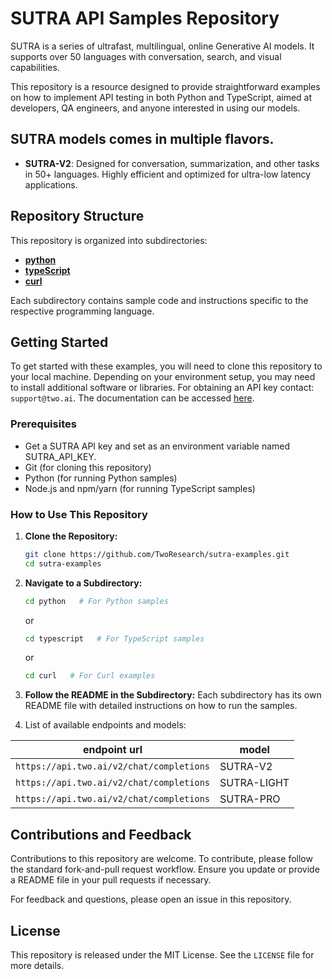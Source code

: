 # SUTRA API Samples Repository

SUTRA is a series of ultrafast, multilingual, online Generative AI models. It supports over 50 languages with conversation, search, and visual capabilities.

This repository is a resource designed to provide straightforward examples on how to implement API testing in both Python and TypeScript,
aimed at developers, QA engineers, and anyone interested in using our models.

## SUTRA models comes in multiple flavors.
- **SUTRA-V2**: Designed for conversation, summarization, and other tasks in 50+ languages. Highly efficient and optimized for ultra-low latency applications.

## Repository Structure

This repository is organized into subdirectories:

- **[python](python/README.md)**
- **[typeScript](typescript/README.md)**
- **[curl](curl/README.md)**

Each subdirectory contains sample code and instructions specific to the respective programming language.

## Getting Started

To get started with these examples, you will need to clone this repository to your local machine.
Depending on your environment setup, you may need to install additional software or libraries.
For obtaining an API key contact: `support@two.ai`. The documentation can be accessed [here](https://docs.two.ai/).

### Prerequisites

- Get a SUTRA API key and set as an environment variable named SUTRA_API_KEY.
- Git (for cloning this repository)
- Python (for running Python samples)
- Node.js and npm/yarn (for running TypeScript samples)

### How to Use This Repository

1. **Clone the Repository:**
   ```bash
   git clone https://github.com/TwoResearch/sutra-examples.git
   cd sutra-examples
   ```

2. **Navigate to a Subdirectory:**
   ```bash
   cd python   # For Python samples
   ```
   or
   ```bash
   cd typescript   # For TypeScript samples
   ```
   or
   ```bash
   cd curl   # For Curl examples
   ```

3. **Follow the README in the Subdirectory:**
   Each subdirectory has its own README file with detailed instructions on how to run the samples.

4. List of available endpoints and models: 

| endpoint url                             | model       |
|------------------------------------------|-------------|
| `https://api.two.ai/v2/chat/completions` | SUTRA-V2	 |
| `https://api.two.ai/v2/chat/completions` | SUTRA-LIGHT | # now deprecated
| `https://api.two.ai/v2/chat/completions` | SUTRA-PRO   | # now deprecated


## Contributions and Feedback

Contributions to this repository are welcome. To contribute, please follow the standard fork-and-pull request workflow. Ensure you update or provide a README file in your pull requests if necessary.

For feedback and questions, please open an issue in this repository.

## License

This repository is released under the MIT License. See the `LICENSE` file for more details.
